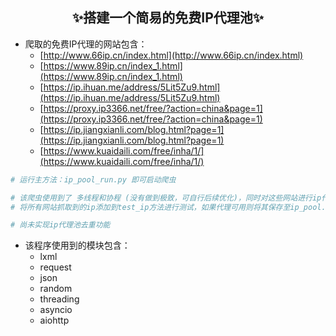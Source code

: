 ## <center>✨搭建一个简易的免费IP代理池✨</center>
 - 爬取的免费IP代理的网站包含：
    - [http://www.66ip.cn/index.html](http://www.66ip.cn/index.html)
    - [https://www.89ip.cn/index_1.html](https://www.89ip.cn/index_1.html)
    - [https://ip.ihuan.me/address/5Lit5Zu9.html](https://ip.ihuan.me/address/5Lit5Zu9.html)
    - [https://proxy.ip3366.net/free/?action=china&page=1](https://proxy.ip3366.net/free/?action=china&page=1)
    - [https://ip.jiangxianli.com/blog.html?page=1](https://ip.jiangxianli.com/blog.html?page=1)
    - [https://www.kuaidaili.com/free/inha/1/](https://www.kuaidaili.com/free/inha/1/)

```python
# 运行主方法：ip_pool_run.py 即可启动爬虫

# 该爬虫使用到了 多线程和协程 (没有做到极致，可自行后续优化)，同时对这些网站进行ip代理抓取
# 将所有网站抓取到的ip添加到test_ip方法进行测试，如果代理可用则将其保存至ip_pool.json

# 尚未实现ip代理池去重功能
```

 - 该程序使用到的模块包含：
     - lxml
     - request
     - json
     - random
     - threading
     - asyncio
     - aiohttp
